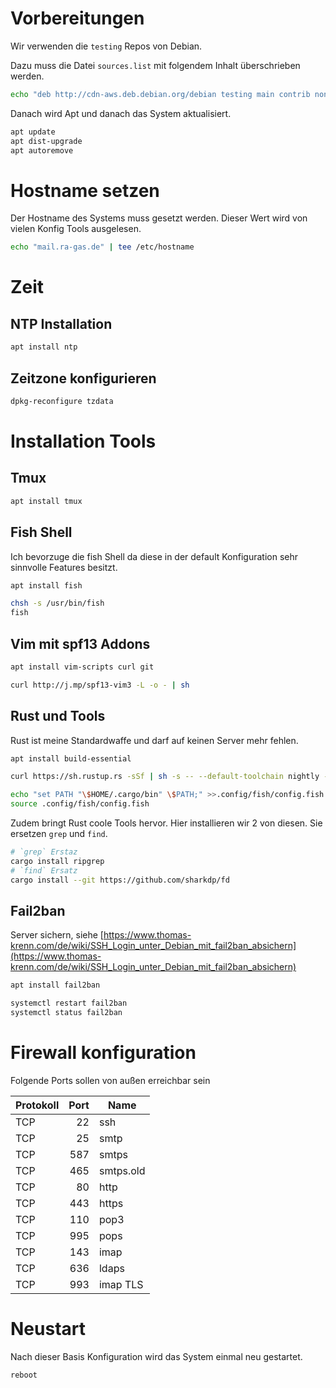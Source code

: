 # Vorbereitungen

Wir verwenden die `testing` Repos von Debian.

Dazu muss die Datei `sources.list` mit folgendem Inhalt überschrieben werden.

```bash
echo "deb http://cdn-aws.deb.debian.org/debian testing main contrib non-free" | tee /etc/apt/sources.list
```

Danach wird Apt und danach das System aktualisiert.

```bash
apt update
apt dist-upgrade
apt autoremove
```

# Hostname setzen

Der Hostname des Systems muss gesetzt werden. Dieser Wert wird von vielen Konfig Tools ausgelesen.

```bash
echo "mail.ra-gas.de" | tee /etc/hostname
```

# Zeit
## NTP Installation

```bash
apt install ntp
```

## Zeitzone konfigurieren

```bash
dpkg-reconfigure tzdata
```

# Installation Tools
## Tmux

```bash
apt install tmux
```

## Fish Shell

Ich bevorzuge die fish Shell da diese in der default Konfiguration sehr sinnvolle Features besitzt.

```bash
apt install fish
```

```bash
chsh -s /usr/bin/fish
fish
```

## Vim mit spf13 Addons

```bash
apt install vim-scripts curl git
```

```bash
curl http://j.mp/spf13-vim3 -L -o - | sh
```

## Rust und Tools

Rust ist meine Standardwaffe und darf auf keinen Server mehr fehlen.

```bash
apt install build-essential
```

```bash
curl https://sh.rustup.rs -sSf | sh -s -- --default-toolchain nightly -y
```

```bash
echo "set PATH "\$HOME/.cargo/bin" \$PATH;" >>.config/fish/config.fish
source .config/fish/config.fish
```

Zudem bringt Rust coole Tools hervor. Hier installieren wir 2 von diesen. Sie ersetzen `grep` und `find`.

```bash
# `grep` Erstaz
cargo install ripgrep
# `find` Ersatz
cargo install --git https://github.com/sharkdp/fd
```

## Fail2ban

Server sichern, siehe [https://www.thomas-krenn.com/de/wiki/SSH_Login_unter_Debian_mit_fail2ban_absichern](https://www.thomas-krenn.com/de/wiki/SSH_Login_unter_Debian_mit_fail2ban_absichern)

```bash
apt install fail2ban
```

```bash
systemctl restart fail2ban
systemctl status fail2ban
```

# Firewall konfiguration

Folgende Ports sollen von außen erreichbar sein

|Protokoll|Port|Name
|---|---:|---|
|TCP|22|ssh|
|TCP|25|smtp|
|TCP|587|smtps|
|TCP|465|smtps.old|
|TCP|80|http|
|TCP|443|https|
|TCP|110|pop3|
|TCP|995|pops|
|TCP|143|imap|
|TCP|636|ldaps|
|TCP|993|imap TLS|


# Neustart
Nach dieser Basis Konfiguration wird das System einmal neu gestartet.

```bash
reboot
```
